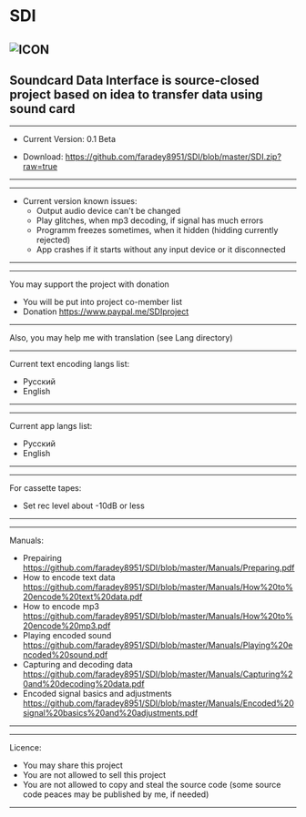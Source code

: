 # SDI 
![ICON](https://i112.fastpic.ru/big/2020/0527/15/8ee92ed9e628774e94b9de0538401315.png)
-----------------------------
Soundcard Data Interface is source-closed project based on idea to transfer data using sound card
-----------------------------

-----------------------------
* Current Version: 0.1 Beta
- Download: https://github.com/faradey8951/SDI/blob/master/SDI.zip?raw=true
-----------------------------

-----------------------------
* Current version known issues:
  - Output audio device can't be
  changed
  - Play glitches, when mp3 decoding,
  if signal has much errors
  - Programm freezes sometimes, when
  it hidden (hidding currently rejected)
  - App crashes if it starts without any input device or it disconnected
-----------------------------

-----------------------------
You may support the project with donation
- You will be put into project co-member list
- Donation https://www.paypal.me/SDIproject
-----------------------------

Also, you may help me with translation (see Lang directory)

-----------------------------
Current text encoding langs list:
- Русский
- English
-----------------------------

-----------------------------
Current app langs list:
- Русский
- English
-----------------------------

-----------------------------
For cassette tapes:
- Set rec level about -10dB or less
-----------------------------

-----------------------------
Manuals:
- Prepairing https://github.com/faradey8951/SDI/blob/master/Manuals/Preparing.pdf
- How to encode text data https://github.com/faradey8951/SDI/blob/master/Manuals/How%20to%20encode%20text%20data.pdf
- How to encode mp3 https://github.com/faradey8951/SDI/blob/master/Manuals/How%20to%20encode%20mp3.pdf
- Playing encoded sound https://github.com/faradey8951/SDI/blob/master/Manuals/Playing%20encoded%20sound.pdf
- Capturing and decoding data https://github.com/faradey8951/SDI/blob/master/Manuals/Capturing%20and%20decoding%20data.pdf
- Encoded signal basics and adjustments https://github.com/faradey8951/SDI/blob/master/Manuals/Encoded%20signal%20basics%20and%20adjustments.pdf
-----------------------------

-----------------------------
Licence:
- You may share this project
- You are not allowed to sell this project
- You are not allowed to copy and steal the source code (some source code peaces may be published by me, if needed)
-----------------------------
